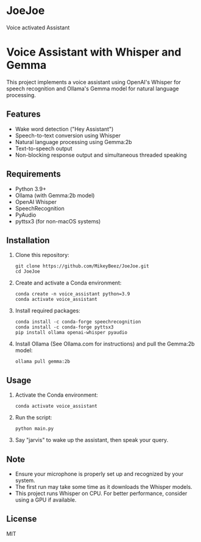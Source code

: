 # JoeJoe
Voice activated Assistant
# Voice Assistant with Whisper and Gemma

This project implements a voice assistant using OpenAI's Whisper for speech recognition and Ollama's Gemma model for natural language processing.

## Features

- Wake word detection ("Hey Assistant")
- Speech-to-text conversion using Whisper
- Natural language processing using Gemma:2b
- Text-to-speech output
- Non-blocking response output and simultaneous threaded speaking

## Requirements

- Python 3.9+
- Ollama (with Gemma:2b model)
- OpenAI Whisper
- SpeechRecognition
- PyAudio
- pyttsx3 (for non-macOS systems)

## Installation

1. Clone this repository:
   ```
   git clone https://github.com/MikeyBeez/JoeJoe.git
   cd JoeJoe
   ```

2. Create and activate a Conda environment:
   ```
   conda create -n voice_assistant python=3.9
   conda activate voice_assistant
   ```

3. Install required packages:
   ```
   conda install -c conda-forge speechrecognition
   conda install -c conda-forge pyttsx3
   pip install ollama openai-whisper pyaudio
   ```

4. Install Ollama (See Ollama.com for instructions) and pull the Gemma:2b model:
   ```
   ollama pull gemma:2b
   ```

## Usage

1. Activate the Conda environment:
   ```
   conda activate voice_assistant
   ```

2. Run the script:
   ```
   python main.py
   ```

3. Say "jarvis" to wake up the assistant, then speak your query.

## Note

- Ensure your microphone is properly set up and recognized by your system.
- The first run may take some time as it downloads the Whisper models.
- This project runs Whisper on CPU. For better performance, consider using a GPU if available.

## License

MIT

